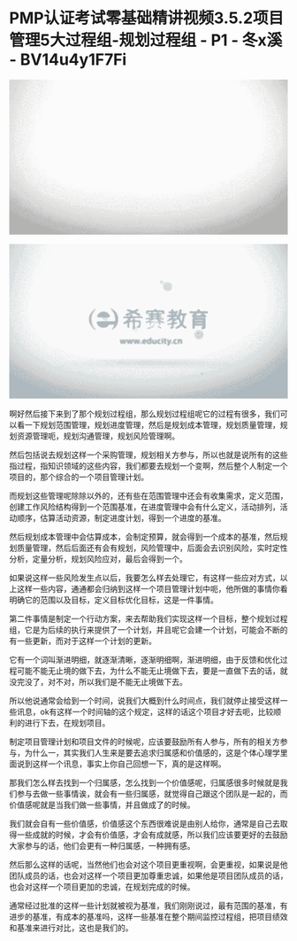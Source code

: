 # PMP认证考试零基础精讲视频3.5.2项目管理5大过程组-规划过程组 - P1 - 冬x溪 - BV14u4y1F7Fi

![](img/8b4f518ebf80fb87c09d8232f016e221_0.png)

![](img/8b4f518ebf80fb87c09d8232f016e221_1.png)

啊好然后接下来到了那个规划过程组，那么规划过程组呢它的过程有很多，我们可以看一下规划范围管理，规划进度管理，然后是规划成本管理，规划质量管理，规划资源管理呃，规划沟通管理，规划风险管理啊。

然后包括说去规划这样一个采购管理，规划相关方参与，所以也就是说所有的这些指过程，指知识领域的这些内容，我们都要去规划一个变啊，然后整个人制定一个项目的，那个综合的一个项目管理计划。

而规划这些管理呢除除以外的，还有些在范围管理中还会有收集需求，定义范围，创建工作风险结构得到一个范围基准，在进度管理中会有什么定义，活动排列，活动顺序，估算活动资源，制定进度计划，得到一个进度的基准。

然后规划成本管理中会估算成本，会制定预算，就会得到一个成本的基准，然后规划质量管理，然后后面还有会有规划，风险管理中，后面会去识别风险，实时定性分析，定量分析，规划风险应对，最后会得到一个。

如果说这样一些风险发生点以后，我要怎么样去处理它，有这样一些应对方式，以上这样一些内容，通通都会归纳到这样一个项目管理计划中呃，他所做的事情你看明确它的范围以及目标，定义目标优化目标，这是一件事情。

第二件事情是制定一个行动方案，来去帮助我们实现这样一个目标，整个规划过程组，它是为后续的执行来提供了一个计划，并且呢它会建一个计划，可能会不断的有一些更新，而对于这样一个计划的更新。

它有一个词叫渐进明细，就逐渐清晰，逐渐明细啊，渐进明细，由于反馈和优化过程可能不能无止境的做下去，为什么不能无止境做下去，要是一直做下去的话，就没完没了，对不对，所以我们是不能无止境做下去。

所以他说通常会给到一个时间，说我们大概到什么时间点，我们就停止接受这样一些讯息，ok有这样一个时间轴的这个规定，这样的话这个项目才好去呃，比较顺利的进行下去，在规划项目。

制定项目管理计划和项目文件的时候呢，应该要鼓励所有人参与，所有的相关方参与，为什么一，其实我们人生来是要去追求归属感和价值感的，这是个体心理学里面说到这样一个讯息，事实上你自己回想一下，真的是这样啊。

那我们怎么样去找到一个归属感，怎么找到一个价值感呢，归属感很多时候就是我们参与去做一些事情诶，就会有一些归属感，就觉得自己跟这个团队是一起的，而价值感呢就是当我们做一些事情，并且做成了的时候。

我们就会自有一些价值感，价值感这个东西很难说是由别人给你，通常是自己去取得一些成就的时候，才会有价值感，才会有成就感，所以我们应该要更好的去鼓励大家参与的话，他们会更有一种归属感，一种拥有感。

然后那么这样的话呢，当然他们也会对这个项目更重视啊，会更重视，如果说是他团队成员的话，也会对这样一个项目更加尊重忠诚，如果他是项目团队成员的话，也会对这样一个项目更加的忠诚，在规划完成的时候。

通常经过批准的这样一些计划就被视为基准，我们刚刚说过，最有范围的基准，有进步的基准，有成本的基准吗，这样一些基准在整个期间监控过程组，把项目绩效和基准来进行对比，这也是我们的。

